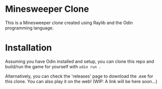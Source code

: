 # Minesweeper Clone
This is a Minesweeper clone created using Raylib and the Odin programming language.

# Installation

Assuming you have Odin installed and setup, you can clone this repo and build/run
the game for yourself with `odin run .`

Alternatively, you can check the 'releases' page to download the .exe for this clone.
You can also play it on the web! (WIP: A link will be here soon...)